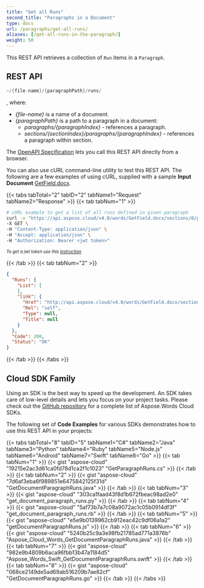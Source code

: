 ```yaml
---
title: "Get all Runs"
second_title: "Paragraphs in a Document"
type: docs
url: /paragraphs/get-all-runs/
aliases: [/get-all-runs-in-the-paragraph/]
weight: 50
---
```


This REST API retrieves a collection of `Run` items in a `Paragraph`.

## REST API

```JAVA
~/{file-name}/{paragraphPath}/runs/
```
, where:

- *{file-name}* is a name of a document.
- *{paragraphPath}* is a path to a paragraph in a document:
  - *paragraphs/{paragraphIndex}* - references a paragraph.
  - *sections/{sectionIndex}/paragraphs/{paragraphIndex}* - references a paragraph within section.

The [OpenAPI Specification](https://apireference.aspose.cloud/words/#/Runs/GetRuns) lets you call this REST API directly from a browser.

You can also use cURL command-line utility to test this REST API. The following are a few examples of using cURL, supplied with a sample **Input Document** [GetField.docx](GetField.docx).

{{< tabs tabTotal="2" tabID="2" tabName1="Request" tabName2="Response" >}}
{{< tab tabNum="1" >}}

```bash
# cURL example to get a list of all runs defined in given paragraph
curl -v "https://api.aspose.cloud/v4.0/words/GetField.docx/sections/0/paragraphs/0/runs" \
-X GET \
-H "Content-Type: application/json" \
-H "Accept: application/json" \
-H "Authorization: Bearer <jwt token>"
```

<p style="margin:0;font-size:80%;font-style:italic">To get a jwt token use this <a href="/words/getting-started/available-sdks/#curl">instruction</a></p>

{{< /tab >}}
{{< tab tabNum="2" >}}

```json
{
  "Runs": {
    "List": [
    ],
    "link": {
      "Href": "http://api.aspose.cloud/v4.0/words/GetField.docx/sections/0/paragraphs/0/runs",
      "Rel": "self",
      "Type": null,
      "Title": null
    }
  },
  "Code": 200,
  "Status": "OK"
}
```

{{< /tab >}}
{{< /tabs >}}

## Cloud SDK Family

Using an SDK is the best way to speed up the development. An SDK takes care of low-level details and lets you focus on your project tasks. Please check out the [GitHub repository](https://github.com/aspose-words-cloud) for a complete list of Aspose.Words Cloud SDKs.

The following set of **Code Examples** for various SDKs demonstrates how to use this REST API in your projects:

{{< tabs tabTotal="8" tabID="5" tabName1="C#" tabName2="Java" tabName3="Python" tabName4="Ruby" tabName5="Node.js" tabName6="Android" tabName7="Swift" tabName8="Go" >}}
{{< tab tabNum="1" >}}
{{< gist "aspose-cloud" "19215e2ac3d61ca0fd78d1ca2f1c1023" "GetParagraphRuns.cs" >}}
{{< /tab >}}
{{< tab tabNum="2" >}}
{{< gist "aspose-cloud" "7d6af3eba6f989851e6475842125f31d" "GetDocumentParagraphRuns.java" >}}
{{< /tab >}}
{{< tab tabNum="3" >}}
{{< gist "aspose-cloud" "303ca1faad43f8d1b672fbeac98ad2e0" "get_document_paragraph_runs.py" >}}
{{< /tab >}}
{{< tab tabNum="4" >}}
{{< gist "aspose-cloud" "5af73b7a7c08a9072ac1c05b0914df3f" "get_document_paragraph_runs.rb" >}}
{{< /tab >}}
{{< tab tabNum="5" >}}
{{< gist "aspose-cloud" "e5e9b0139962cb912eac42c9df06a1a2" "getDocumentParagraphRuns.js" >}}
{{< /tab >}}
{{< tab tabNum="6" >}}
{{< gist "aspose-cloud" "5240b25c9a3e98fb21785ad771a3876b" "Aspose_Cloud_Words_GetDocumentParagraphRuns.java" >}}
{{< /tab >}}
{{< tab tabNum="7" >}}
{{< gist "aspose-cloud" "982e9b4809b6aca96fbb13b47a1184d5" "Aspose_Words_Swift_GetDocumentParagraphRuns.swift" >}}
{{< /tab >}}
{{< tab tabNum="8" >}}
{{< gist "aspose-cloud" "068ce2149de5ad69ab516209b7ae82cf" "GetDocumentParagraphRuns.go" >}}
{{< /tab >}}
{{< /tabs >}}
